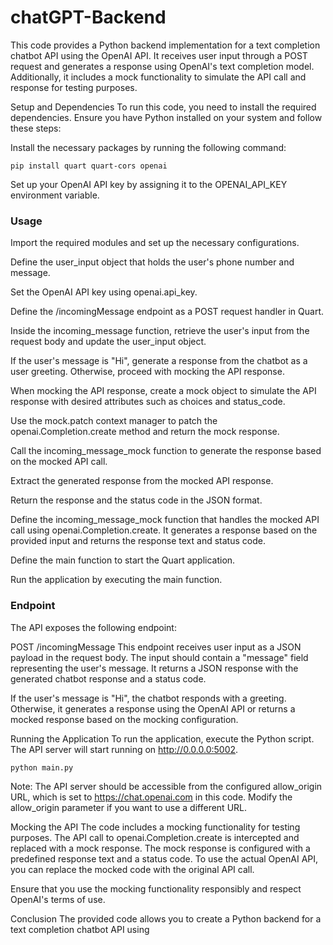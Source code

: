# chatGPT-Backend
This code provides a Python backend implementation for a text completion chatbot API using the OpenAI API. It receives user input through a POST request and generates a response using OpenAI's text completion model. Additionally, it includes a mock functionality to simulate the API call and response for testing purposes.

Setup and Dependencies
To run this code, you need to install the required dependencies. Ensure you have Python installed on your system and follow these steps:

Install the necessary packages by running the following command:

```pip install quart quart-cors openai```

Set up your OpenAI API key by assigning it to the OPENAI_API_KEY environment variable.

### Usage
Import the required modules and set up the necessary configurations.

Define the user_input object that holds the user's phone number and message.

Set the OpenAI API key using openai.api_key.

Define the /incomingMessage endpoint as a POST request handler in Quart.

Inside the incoming_message function, retrieve the user's input from the request body and update the user_input object.

If the user's message is "Hi", generate a response from the chatbot as a user greeting. Otherwise, proceed with mocking the API response.

When mocking the API response, create a mock object to simulate the API response with desired attributes such as choices and status_code.

Use the mock.patch context manager to patch the openai.Completion.create method and return the mock response.

Call the incoming_message_mock function to generate the response based on the mocked API call.

Extract the generated response from the mocked API response.

Return the response and the status code in the JSON format.

Define the incoming_message_mock function that handles the mocked API call using openai.Completion.create. It generates a response based on the provided input and returns the response text and status code.

Define the main function to start the Quart application.

Run the application by executing the main function.

### Endpoint
The API exposes the following endpoint:

POST /incomingMessage
This endpoint receives user input as a JSON payload in the request body. The input should contain a "message" field representing the user's message. It returns a JSON response with the generated chatbot response and a status code.

If the user's message is "Hi", the chatbot responds with a greeting. Otherwise, it generates a response using the OpenAI API or returns a mocked response based on the mocking configuration.

Running the Application
To run the application, execute the Python script. The API server will start running on http://0.0.0.0:5002.

```python main.py```

Note: The API server should be accessible from the configured allow_origin URL, which is set to https://chat.openai.com in this code. Modify the allow_origin parameter if you want to use a different URL.

Mocking the API
The code includes a mocking functionality for testing purposes. The API call to openai.Completion.create is intercepted and replaced with a mock response. The mock response is configured with a predefined response text and a status code. To use the actual OpenAI API, you can replace the mocked code with the original API call.

Ensure that you use the mocking functionality responsibly and respect OpenAI's terms of use.

Conclusion
The provided code allows you to create a Python backend for a text completion chatbot API using
